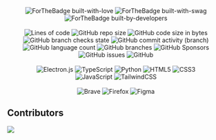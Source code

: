 <div align="center">
    <div>
        <img src="http://ForTheBadge.com/images/badges/built-with-love.svg" alt="ForTheBadge built-with-love">
        <img src="http://ForTheBadge.com/images/badges/built-with-swag.svg" alt="ForTheBadge built-with-swag"> <br>
        <img src="http://ForTheBadge.com/images/badges/built-by-developers.svg" alt="ForTheBadge built-by-developers">
        <br> <br>
        <img alt="Lines of code" src="https://img.shields.io/tokei/lines/github/AnonymousXC/Electron-Chat-App-With-Python">
        <img alt="GitHub repo size" src="https://img.shields.io/github/repo-size/AnonymousXC/Electron-Chat-App-With-Python">
        <img alt="GitHub code size in bytes" src="https://img.shields.io/github/languages/code-size/AnonymousXC/Electron-Chat-App-With-Python">
        <img alt="GitHub branch checks state" src="https://img.shields.io/github/checks-status/AnonymousXC/Electron-Chat-App-With-Python/main">
        <img alt="GitHub commit activity (branch)" src="https://img.shields.io/github/commit-activity/w/AnonymousXC/Electron-Chat-App-With-Python/main">
        <br>
        <img alt="GitHub language count" src="https://img.shields.io/github/languages/count/AnonymousXC/Electron-Chat-App-With-Python">
        <img src="https://img.shields.io/badge/branches-2-brightgreen" alt="GitHub branches">
        <img alt="GitHub Sponsors" src="https://img.shields.io/github/sponsors/AnonymousXC">
        <img alt="GitHub issues" src="https://img.shields.io/github/issues/AnonymousXC/Electron-Chat-App-With-Python">
        <img alt="GitHub" src="https://img.shields.io/github/license/AnonymousXC/Electron-Chat-App-With-Python">
        <br> <br>
        <img src="https://img.shields.io/badge/Electron-191970?style=for-the-badge&amp;logo=Electron&amp;logoColor=white" alt="Electron.js">
        <img src="https://img.shields.io/badge/typescript-%23007ACC.svg?style=for-the-badge&amp;logo=typescript&amp;logoColor=white" alt="TypeScript">
        <img src="https://img.shields.io/badge/python-3670A0?style=for-the-badge&amp;logo=python&amp;logoColor=ffdd54" alt="Python">
        <img src="https://img.shields.io/badge/html5-%23E34F26.svg?style=for-the-badge&amp;logo=html5&amp;logoColor=white" alt="HTML5">
        <img src="https://img.shields.io/badge/css3-%231572B6.svg?style=for-the-badge&amp;logo=css3&amp;logoColor=white" alt="CSS3">
        <br>
        <img src="https://img.shields.io/badge/javascript-%23323330.svg?style=for-the-badge&amp;logo=javascript&amp;logoColor=%23F7DF1E" alt="JavaScript">
        <img src="https://img.shields.io/badge/tailwindcss-%2338B2AC.svg?style=for-the-badge&amp;logo=tailwind-css&amp;logoColor=white" alt="TailwindCSS">
        <br> <br>
        <img src="https://img.shields.io/badge/Brave-FB542B?style=for-the-badge&amp;logo=Brave&amp;logoColor=white" alt="Brave">
        <img src="https://img.shields.io/badge/Firefox-FF7139?style=for-the-badge&amp;logo=Firefox-Browser&amp;logoColor=white" alt="Firefox">
        <img src="https://img.shields.io/badge/figma-%23F24E1E.svg?style=for-the-badge&amp;logo=figma&amp;logoColor=white" alt="Figma">
    </div>
</div>

## Contributors

<a href="https://github.com/AnonymousXC/Electron-Chat-App-With-Python/graphs/contributors">
<img src="https://contrib.rocks/image?repo=AnonymousXC/Electron-Chat-App-With-Python" />
</a>

